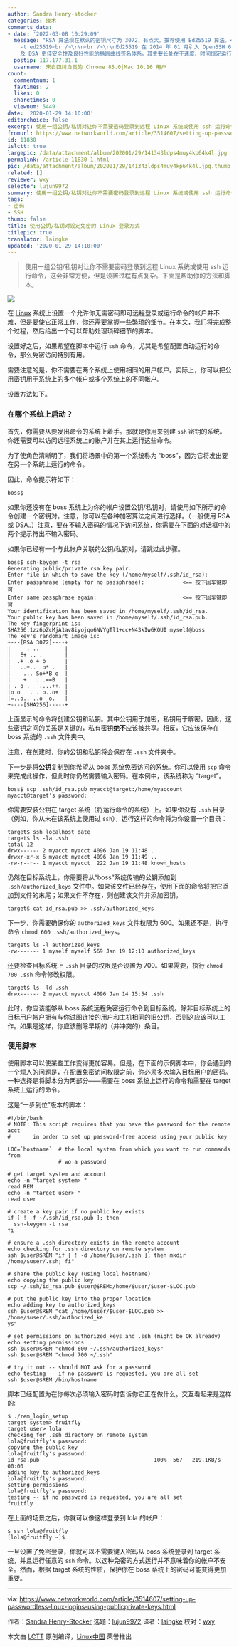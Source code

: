 ```yaml
---
author: Sandra Henry-stocker
categories: 技术
comments_data:
- date: '2022-03-08 10:29:09'
  message: "RSA 算法现在默认的密钥尺寸为 3072，有点大。推荐使用 Ed25519 算法。<br />\r\n<br />\r\nssh-keygen
    -t ed25519<br />\r\n<br />\r\nEd25519 在 2014 年 01 月引入 OpenSSH 6.5，能够提供比 ECDSA
    及 DSA 更佳安全性及良好性能的椭圆曲线签名体系。其主要长处在于速度、时间恒定运行时（从而能够对抗侧信道攻击）以及无需晦暗不明的硬编码常数。"
  postip: 117.177.31.1
  username: 来自四川自贡的 Chrome 85.0|Mac 10.16 用户
count:
  commentnum: 1
  favtimes: 2
  likes: 0
  sharetimes: 0
  viewnum: 5449
date: '2020-01-29 14:10:00'
editorchoice: false
excerpt: 使用一组公钥/私钥对让你不需要密码登录到远程 Linux 系统或使用 ssh 运行命令，这会非常方便，但是设置过程有点复杂。下面是帮助你的方法和脚本。
fromurl: https://www.networkworld.com/article/3514607/setting-up-passwordless-linux-logins-using-publicprivate-keys.html
id: 11830
islctt: true
largepic: /data/attachment/album/202001/29/141343ldps4muy4kp64k4l.jpg
permalink: /article-11830-1.html
pic: /data/attachment/album/202001/29/141343ldps4muy4kp64k4l.jpg.thumb.jpg
related: []
reviewer: wxy
selector: lujun9972
summary: 使用一组公钥/私钥对让你不需要密码登录到远程 Linux 系统或使用 ssh 运行命令，这会非常方便，但是设置过程有点复杂。下面是帮助你的方法和脚本。
tags:
- 密码
- SSH
thumb: false
title: 使用公钥/私钥对设定免密的 Linux 登录方式
titlepic: true
translator: laingke
updated: '2020-01-29 14:10:00'
---
```



> 
> 使用一组公钥/私钥对让你不需要密码登录到远程 Linux 系统或使用 ssh 运行命令，这会非常方便，但是设置过程有点复杂。下面是帮助你的方法和脚本。
> 
> 
> 


![](/data/attachment/album/202001/29/141343ldps4muy4kp64k4l.jpg)


在 [Linux](https://www.networkworld.com/article/3215226/what-is-linux-uses-featres-products-operating-systems.html) 系统上设置一个允许你无需密码即可远程登录或运行命令的帐户并不难，但是要使它正常工作，你还需要掌握一些繁琐的细节。在本文，我们将完成整个过程，然后给出一个可以帮助处理琐碎细节的脚本。


设置好之后，如果希望在脚本中运行 `ssh` 命令，尤其是希望配置自动运行的命令，那么免密访问特别有用。


需要注意的是，你不需要在两个系统上使用相同的用户帐户。实际上，你可以把公用密钥用于系统上的多个帐户或多个系统上的不同帐户。


设置方法如下。


### 在哪个系统上启动？


首先，你需要从要发出命令的系统上着手。那就是你用来创建 `ssh` 密钥的系统。你还需要可以访问远程系统上的帐户并在其上运行这些命令。


为了使角色清晰明了，我们将场景中的第一个系统称为 “boss”，因为它将发出要在另一个系统上运行的命令。


因此，命令提示符如下：



```
boss$
```

如果你还没有在 boss 系统上为你的帐户设置公钥/私钥对，请使用如下所示的命令创建一个密钥对。注意，你可以在各种加密算法之间进行选择。（一般使用 RSA 或 DSA。）注意，要在不输入密码的情况下访问系统，你需要在下面的对话框中的两个提示符出不输入密码。


如果你已经有一个与此帐户关联的公钥/私钥对，请跳过此步骤。



```
boss$ ssh-keygen -t rsa
Generating public/private rsa key pair.
Enter file in which to save the key (/home/myself/.ssh/id_rsa):
Enter passphrase (empty for no passphrase):            <== 按下回车键即可
Enter same passphrase again:                           <== 按下回车键即可
Your identification has been saved in /home/myself/.ssh/id_rsa.
Your public key has been saved in /home/myself/.ssh/id_rsa.pub.
The key fingerprint is:
SHA256:1zz6pZcMjA1av8iyojqo6NVYgTl1+cc+N43kIwGKOUI myself@boss
The key's randomart image is:
+---[RSA 3072]----+
|     . ..        |
|   E+ .. .       |
|  .+ .o + o      |
|   ..+.. .o* .   |
|    ... So+*B o  |
|    +   ...==B . |
| . o .   ....++. |
|o o   . . o..o+  |
|=..o.. ..o  o.   |
+----[SHA256]-----+
```

上面显示的命令将创建公钥和私钥。其中公钥用于加密，私钥用于解密。因此，这些密钥之间的关系是关键的，私有密钥**绝不**应该被共享。相反，它应该保存在 boss 系统的 `.ssh` 文件夹中。


注意，在创建时，你的公钥和私钥将会保存在 `.ssh` 文件夹中。


下一步是将**公钥**复制到你希望从 boss 系统免密访问的系统。你可以使用 `scp` 命令来完成此操作，但此时你仍然需要输入密码。在本例中，该系统称为 “target”。



```
boss$ scp .ssh/id_rsa.pub myacct@target:/home/myaccount
myacct@target's password:
```

你需要安装公钥在 target 系统（将运行命令的系统）上。如果你没有 `.ssh` 目录（例如，你从未在该系统上使用过 `ssh`），运行这样的命令将为你设置一个目录：



```
target$ ssh localhost date
target$ ls -la .ssh
total 12
drwx------ 2 myacct myacct 4096 Jan 19 11:48 .
drwxr-xr-x 6 myacct myacct 4096 Jan 19 11:49 ..
-rw-r--r-- 1 myacct myacct  222 Jan 19 11:48 known_hosts
```

仍然在目标系统上，你需要将从“boss”系统传输的公钥添加到 `.ssh/authorized_keys` 文件中。如果该文件已经存在，使用下面的命令将把它添加到文件的末尾；如果文件不存在，则创建该文件并添加密钥。



```
target$ cat id_rsa.pub >> .ssh/authorized_keys
```

下一步，你需要确保你的 `authorized_keys` 文件权限为 600。如果还不是，执行命令 `chmod 600 .ssh/authorized_keys`。



```
target$ ls -l authorized_keys
-rw------- 1 myself myself 569 Jan 19 12:10 authorized_keys
```

还要检查目标系统上 `.ssh` 目录的权限是否设置为 700。如果需要，执行 `chmod 700 .ssh` 命令修改权限。



```
target$ ls -ld .ssh
drwx------ 2 myacct myacct 4096 Jan 14 15:54 .ssh
```

此时，你应该能够从 boss 系统远程免密运行命令到目标系统。除非目标系统上的目标用户帐户拥有与你试图连接的用户和主机相同的旧公钥，否则这应该可以工作。如果是这样，你应该删除早期的（并冲突的）条目。


### 使用脚本


使用脚本可以使某些工作变得更加容易。但是，在下面的示例脚本中，你会遇到的一个烦人的问题是，在配置免密访问权限之前，你必须多次输入目标用户的密码。一种选择是将脚本分为两部分——需要在 boss 系统上运行的命令和需要在 target 系统上运行的命令。


这是“一步到位”版本的脚本：



```
#!/bin/bash
# NOTE: This script requires that you have the password for the remote acct
#       in order to set up password-free access using your public key

LOC=`hostname`  # the local system from which you want to run commands from
                # wo a password

# get target system and account
echo -n "target system> "
read REM
echo -n "target user> "
read user

# create a key pair if no public key exists
if [ ! -f ~/.ssh/id_rsa.pub ]; then
  ssh-keygen -t rsa
fi

# ensure a .ssh directory exists in the remote account
echo checking for .ssh directory on remote system
ssh $user@$REM "if [ ! -d /home/$user/.ssh ]; then mkdir /home/$user/.ssh; fi"

# share the public key (using local hostname)
echo copying the public key
scp ~/.ssh/id_rsa.pub $user@$REM:/home/$user/$user-$LOC.pub

# put the public key into the proper location
echo adding key to authorized_keys
ssh $user@$REM "cat /home/$user/$user-$LOC.pub >> /home/$user/.ssh/authorized_ke
ys"

# set permissions on authorized_keys and .ssh (might be OK already)
echo setting permissions
ssh $user@$REM "chmod 600 ~/.ssh/authorized_keys"
ssh $user@$REM "chmod 700 ~/.ssh"

# try it out -- should NOT ask for a password
echo testing -- if no password is requested, you are all set
ssh $user@$REM /bin/hostname
```

脚本已经配置为在你每次必须输入密码时告诉你它正在做什么。交互看起来是这样的:



```
$ ./rem_login_setup
target system> fruitfly
target user> lola
checking for .ssh directory on remote system
lola@fruitfly's password:
copying the public key
lola@fruitfly's password:
id_rsa.pub                                    100%  567   219.1KB/s   00:00
adding key to authorized_keys
lola@fruitfly's password:
setting permissions
lola@fruitfly's password:
testing -- if no password is requested, you are all set
fruitfly
```

在上面的场景之后，你就可以像这样登录到 lola 的帐户：



```
$ ssh lola@fruitfly
[lola@fruitfly ~]$
```

一旦设置了免密登录，你就可以不需要键入密码从 boss 系统登录到 target 系统，并且运行任意的 `ssh` 命令。以这种免密的方式运行并不意味着你的帐户不安全。然而，根据 target 系统的性质，保护你在 boss 系统上的密码可能变得更加重要。




---


via: <https://www.networkworld.com/article/3514607/setting-up-passwordless-linux-logins-using-publicprivate-keys.html>


作者：[Sandra Henry-Stocker](https://www.networkworld.com/author/Sandra-Henry_Stocker/) 选题：[lujun9972](https://github.com/lujun9972) 译者：[laingke](https://github.com/laingke) 校对：[wxy](https://github.com/wxy)


本文由 [LCTT](https://github.com/LCTT/TranslateProject) 原创编译，[Linux中国](https://linux.cn/) 荣誉推出